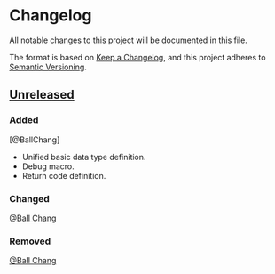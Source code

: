# Changelog
All notable changes to this project will be documented in this file.

The format is based on
 [Keep a Changelog](https://keepachangelog.com/en/1.0.0/),
and this project adheres to
 [Semantic Versioning](https://semver.org/spec/v2.0.0.html).

## [Unreleased]
### Added
[@BallChang]

- Unified basic data type definition.
- Debug macro.
- Return code definition.

### Changed
[@Ball Chang]

### Removed
[@Ball Chang]

[Unreleased]: https://gitlab.com/zhangbolily/BCore/tree/dev
[0.1.1-alpha]:
 https://gitlab.com/zhangbolily/BCore/tree/v0.1.1-alpha

[@Ball Chang]: https://gitlab.com/zhangbolily
